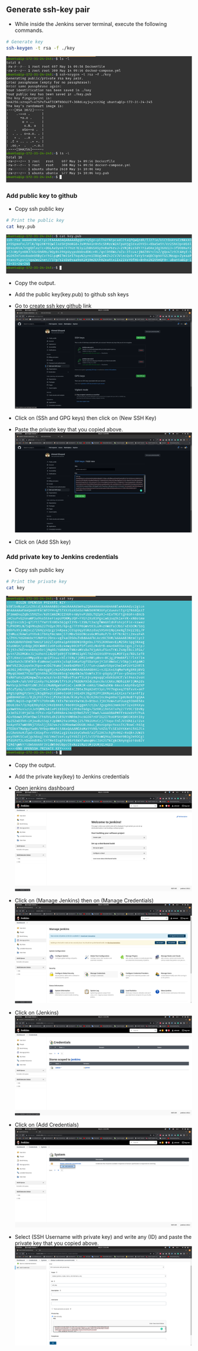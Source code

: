 ## Generate ssh-key pair


- While inside the Jenkins server terminal, execute the following commands.
```sh
# Generate key
ssh-keygen -t rsa -f ./key
```
![jenkins-1](https://github.com/AhmedElsayed1011/python-pipeline-images/blob/main/jenkins/jenkins-1.png)

### Add public key to github
- Copy ssh public key
```sh
# Print the public key
cat key.pub 
```
![jenkins-2](https://github.com/AhmedElsayed1011/python-pipeline-images/blob/main/jenkins/jenkins-2.png)

- Copy the output.
- Add the public key(key.pub) to github ssh keys
- Go to [create ssh key github](https://github.com/settings/keys) link
![github-2](https://github.com/AhmedElsayed1011/python-pipeline-images/blob/main/github/github-2.png)

- Click on (SSh and GPG keys) then click on (New SSH Key)
- Paste the private key that you copied above. 
![github-3](https://github.com/AhmedElsayed1011/python-pipeline-images/blob/main/github/github-3.png)

- Click on (Add SSh key)



### Add private key to Jenkins credentials
- Copy ssh public key
```sh
# Print the private key
cat key
```
![jenkins-3](https://github.com/AhmedElsayed1011/python-pipeline-images/blob/main/jenkins/jenkins-3.png)

- Copy the output.
- Add the private key(key) to Jenkins credentials
- Open jenkins dashboard
![jenkins-4](https://github.com/AhmedElsayed1011/python-pipeline-images/blob/main/jenkins/jenkins-4.png)

- Click on (Manage Jenkins) then on (Manage Credentials)
![jenkins-5](https://github.com/AhmedElsayed1011/python-pipeline-images/blob/main/jenkins/jenkins-5.png)

- Click on (Jenkins)
![jenkins-6](https://github.com/AhmedElsayed1011/python-pipeline-images/blob/main/jenkins/jenkins-6.png)

- Click on (Add Credentials)
![jenkins-7](https://github.com/AhmedElsayed1011/python-pipeline-images/blob/main/jenkins/jenkins-7.png)

- Select (SSH Username with private key) and write any (ID) and paste the private key that you copied above.
![jenkins-8](https://github.com/AhmedElsayed1011/python-pipeline-images/blob/main/jenkins/jenkins-8.png)
